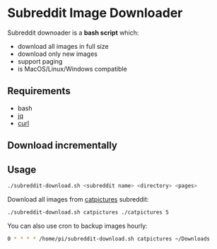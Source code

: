 # Subreddit Image Downloader

Subreddit downoader is a **bash script** which:

* download all images in full size
* download only new images
* support paging
* is MacOS/Linux/Windows compatible

## Requirements

- bash
- [jq](https://stedolan.github.io/jq/download/)
- [curl](https://curl.haxx.se/download.html)

## Download incrementally 

## Usage

```bash
./subreddit-download.sh <subreddit name> <directory> <pages>
```

Download all images from [catpictures](https://www.reddit.com/r/catpictures/) subreddit:

```bash
./subreddit-download.sh catpictures ./catpictures 5
```

You can also use cron to backup images hourly:

```bash
0 * * * * /home/pi/subreddit-download.sh catpictures ~/Downloads
```
